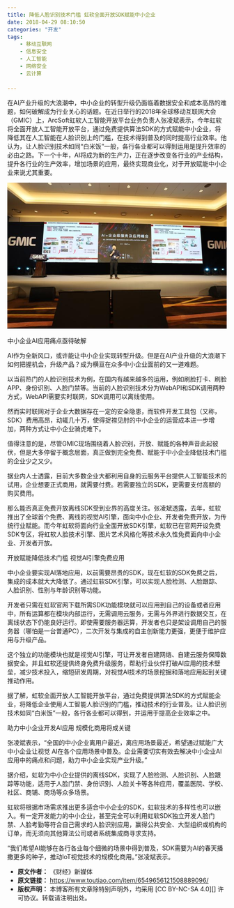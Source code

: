 ```yaml
---
title: 降低人脸识别技术门槛 虹软全面开放SDK赋能中小企业
date: 2018-04-29 08:10:50
categories: "开发"
tags:
	- 移动互联网
	- 信息安全
	- 人工智能
	- 网络安全
	- 云计算

---
```


在AI产业升级的大浪潮中，中小企业的转型升级仍面临着数据安全和成本高昂的难题，如何破解成为行业关心的话题。在近日举行的2018年全球移动互联网大会（GMIC）上，ArcSoft虹软人工智能开放平台业务负责人张凌斌表示，今年虹软将全面开放人工智能开放平台，通过免费提供算法SDK的方式赋能中小企业，将降低其在人工智能在人脸识别上的门槛，在技术得到普及的同时提高行业效率。他认为，让人脸识别技术如同“白米饭”一般，各行各业都可以得到运用是提升效率的必由之路。下一个十年，AI将成为新的生产力，正在逐步改变各行业的产业结构，提升各行业的生产效率，增加场景的应用，最终实现商业化，对于开放赋能中小企业来说尤其重要。

![降低人脸识别技术门槛 虹软全面开放SDK赋能中小企业][_SDK]

中小企业AI应用痛点亟待破解

AI作为全新风口，或许能让中小企业实现转型升级。但是在AI产业升级的大浪潮下如何把握机会，升级产品？成为横亘在众多中小企业面前的又一道难题。

以当前热门的人脸识别技术为例，在国内有越来越多的运用，例如刷脸打卡、刷脸APP、身份识别、人脸门禁等。当前的人脸识别技术分为WebAPI和SDK调用两种方式，WebAPI需要实时联网，SDK调用可以离线使用。

然而实时联网对于企业大数据存在一定的安全隐患，而软件开发工具包（又称，SDK）费用高昂，动辄几十万，使得捉襟见肘的中小企业的运营成本进一步增加，两种方式让中小企业骑虎难下。

值得注意的是，尽管GMIC现场围绕着人脸识别，开放、赋能的各种声音此起彼伏，但是大多停留于概念层面，真正做到完全免费、赋能于中小企业降低技术门槛的企业少之又少。

据业内人士透露，目前大多数企业大都利用自身的云服务平台提供人工智能技术的试用，企业想要正式商用，就需要付费。若需要独立的SDK，更需要支付高额的购买费用。

那么能否真正免费开放离线SDK受到业界的高度关注。张凌斌透露，去年，虹软推出了全球首个免费、离线的视觉AI引擎，面向中小企业、开发者免费开放，为传统行业赋能。而今年虹软将面向行业全面开放SDK引擎，虹软已在官网开设免费SDK专区，将虹软人脸技术引擎、图片艺术风格化等技术永久性免费面向中小企业、开发者开放。

开放赋能降低技术门槛 视觉AI引擎免费应用

中小企业要实现AI落地应用，以前需要昂贵的SDK，现在虹软的SDK免费之后，集成的成本就大大降低了。通过虹软SDK引擎，可以实现人脸检测、人脸跟踪、人脸识别、性别与年龄识别等功能。

开发者只需在虹软官网下载所需SDK功能模块就可以应用到自己的设备或者应用中，所有运算都在模块内部运行，无需调用云服务，无需与外界进行数据交互，在离线状态下仍能良好运行。即使需要服务器运算，开发者也只是架设调用自己的服务器（哪怕是一台普通PC），二次开发与集成的自主创新能力更强，更便于维护应用与升级产品。

这个独立的功能模块也就是视觉AI引擎，可让开发者自建网络、自建云服务保障数据安全。并且虹软还提供终身免费升级服务，帮助行业伙伴打破AI应用的技术壁垒，减少技术投入，缩短研发周期，对视觉AI技术的场景挖掘和落地应用起到关键推动作用。

据了解，虹软全面开放人工智能开放平台，通过免费提供算法SDK的方式赋能企业，将降低企业使用人工智能人脸识别的门槛，推动技术的行业普及。让人脸识别技术如同“白米饭”一般，各行各业都可以得到，并运用于提高企业效率之中。

助力中小企业开发AI应用 规模化商用将成关键

张凌斌表示，“全国的中小企业离用户最近，离应用场景最近，希望通过赋能广大中小企业让视觉 AI在各个应用场景中普及。企业需要切实有效去解决中小企业AI应用中的痛点和问题，助力中小企业实现产业升级。”

据介绍，虹软为中小企业提供的离线SDK，实现了人脸检测、人脸识别、人脸跟踪等功能，适用于人脸门禁、身份识别、人脸关卡等各种应用，覆盖医院、学校、社区、商铺、商场等众多场景。

虹软将根据市场需求推出更多适合中小企业的SDK，虹软技术的多样性也可以嵌入。有一定开发能力的中小企业，甚至完全可以利用虹软SDK独立开发人脸门禁、人脸考勤等符合自己需求的人脸识别应用，赢得公共安全、大型组织或机构的订单，而无须向其他算法公司或者系统集成商寻求支持。

“我们希望AI能够在各行各业每个细微的场景中得到普及，SDK需要为AI的春天播撒更多的种子，推动IoT视觉技术的规模化商用。”张凌斌表示。


[_SDK]: static/resources/crawler/ENM3-6FN6-Z7FE.jpg
 *  **原文作者：** 《财经》新媒体
 *  **原文链接：** https://www.toutiao.com/item/6549656121508889096/
 *  **版权声明：** 本博客所有文章除特别声明外，均采用 [CC BY-NC-SA 4.0][] 许可协议。转载请注明出处。
